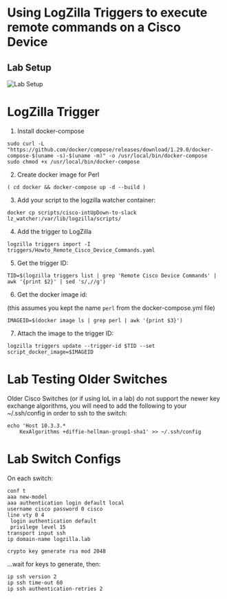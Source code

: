 # Using LogZilla Triggers to execute remote commands on a Cisco Device


## Lab Setup


![Lab Setup](images/lab-design.jpg)


# LogZilla Trigger

1. Install docker-compose

```
sudo curl -L "https://github.com/docker/compose/releases/download/1.29.0/docker-compose-$(uname -s)-$(uname -m)" -o /usr/local/bin/docker-compose
sudo chmod +x /usr/local/bin/docker-compose
```

2. Create docker image for Perl

```
( cd docker && docker-compose up -d --build )
```


3. Add your script to the logzilla watcher container:

```
docker cp scripts/cisco-intUpDown-to-slack lz_watcher:/var/lib/logzilla/scripts/
```

4. Add the trigger to LogZilla

```
logzilla triggers import -I triggers/Howto_Remote_Cisco_Device_Commands.yaml
```

5. Get the trigger ID:

```
TID=$(logzilla triggers list | grep 'Remote Cisco Device Commands' | awk '{print $2}' | sed 's/,//g')
```

6. Get the docker image id:

(this assumes you kept the name `perl` from the docker-compose.yml file)

```
IMAGEID=$(docker image ls | grep perl | awk '{print $3}')
```

7. Attach the image to the trigger ID:

```
logzilla triggers update --trigger-id $TID --set script_docker_image=$IMAGEID
```


# Lab Testing Older Switches

Older Cisco Switches (or if using IoL in a lab) do not support the newer key exchange algorithms, you will need to add the following to your ~/.ssh/config in order to ssh to the switch:

```
echo 'Host 10.3.3.*
    KexAlgorithms +diffie-hellman-group1-sha1' >> ~/.ssh/config
```


# Lab Switch Configs
On each switch:


```
conf t
aaa new-model
aaa authentication login default local
username cisco password 0 cisco
line vty 0 4
 login authentication default
 privilege level 15
transport input ssh
ip domain-name logzilla.lab

crypto key generate rsa mod 2048
```

...wait for keys to generate, then:

```
ip ssh version 2
ip ssh time-out 60
ip ssh authentication-retries 2
```


